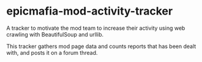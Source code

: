 # epicmafia-mod-activity-tracker
A tracker to motivate the mod team to increase their activity using web crawling with BeautifulSoup and urllib.

This tracker gathers mod page data and counts reports that has been dealt with, and posts it on a forum thread.
